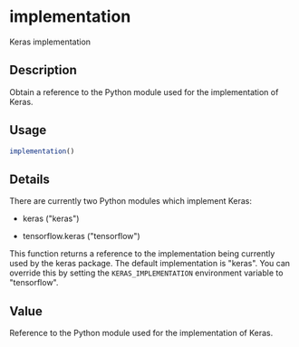 # implementation


Keras implementation




## Description

Obtain a reference to the Python module used for the implementation of Keras.





## Usage
```r
implementation()
```




## Details

There are currently two Python modules which implement Keras:


*  keras ("keras")

*  tensorflow.keras ("tensorflow")


This function returns a reference to the implementation being currently
used by the keras package. The default implementation is "keras".
You can override this by setting the ``KERAS_IMPLEMENTATION`` environment
variable to "tensorflow".





## Value

Reference to the Python module used for the implementation of Keras.





